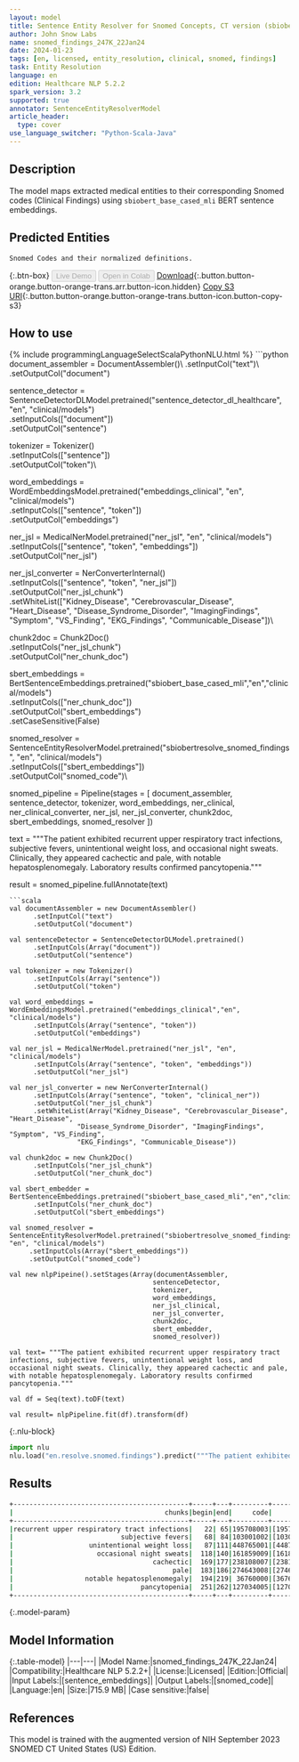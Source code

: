 ```yaml
---
layout: model
title: Sentence Entity Resolver for Snomed Concepts, CT version (sbiobert_base_cased_mli embeddings)
author: John Snow Labs
name: snomed_findings_247K_22Jan24
date: 2024-01-23
tags: [en, licensed, entity_resolution, clinical, snomed, findings]
task: Entity Resolution
language: en
edition: Healthcare NLP 5.2.2
spark_version: 3.2
supported: true
annotator: SentenceEntityResolverModel
article_header:
  type: cover
use_language_switcher: "Python-Scala-Java"
---
```


## Description

The model maps extracted medical entities to their corresponding Snomed codes (Clinical Findings) using `sbiobert_base_cased_mli` BERT sentence embeddings.

## Predicted Entities

`Snomed Codes and their normalized definitions.`

{:.btn-box}
<button class="button button-orange" disabled>Live Demo</button>
<button class="button button-orange" disabled>Open in Colab</button>
[Download](https://s3.amazonaws.com/auxdata.johnsnowlabs.com/clinical/models/snomed_findings_247K_22Jan24_en_5.2.2_3.2_1706020972833.zip){:.button.button-orange.button-orange-trans.arr.button-icon.hidden}
[Copy S3 URI](s3://auxdata.johnsnowlabs.com/clinical/models/snomed_findings_247K_22Jan24_en_5.2.2_3.2_1706020972833.zip){:.button.button-orange.button-orange-trans.button-icon.button-copy-s3}

## How to use



<div class="tabs-box" markdown="1">
{% include programmingLanguageSelectScalaPythonNLU.html %}
```python
document_assembler = DocumentAssembler()\
  .setInputCol("text")\
  .setOutputCol("document")

sentence_detector = SentenceDetectorDLModel.pretrained("sentence_detector_dl_healthcare", "en", "clinical/models")\
  .setInputCols(["document"])\
  .setOutputCol("sentence")

tokenizer = Tokenizer()\
  .setInputCols(["sentence"])\
  .setOutputCol("token")\

word_embeddings = WordEmbeddingsModel.pretrained("embeddings_clinical", "en", "clinical/models")\
  .setInputCols(["sentence", "token"])\
  .setOutputCol("embeddings")

ner_jsl = MedicalNerModel.pretrained("ner_jsl", "en", "clinical/models") \
  .setInputCols(["sentence", "token", "embeddings"]) \
  .setOutputCol("ner_jsl")

ner_jsl_converter = NerConverterInternal() \
  .setInputCols(["sentence", "token", "ner_jsl"]) \
  .setOutputCol("ner_jsl_chunk")\
  .setWhiteList(["Kidney_Disease", "Cerebrovascular_Disease", "Heart_Disease",
                 "Disease_Syndrome_Disorder", "ImagingFindings", "Symptom", "VS_Finding",
                 "EKG_Findings", "Communicable_Disease"])\

chunk2doc = Chunk2Doc()\
  .setInputCols("ner_jsl_chunk")\
  .setOutputCol("ner_chunk_doc")

sbert_embeddings = BertSentenceEmbeddings.pretrained("sbiobert_base_cased_mli","en","clinical/models")\
  .setInputCols(["ner_chunk_doc"])\
  .setOutputCol("sbert_embeddings")\
  .setCaseSensitive(False)

snomed_resolver = SentenceEntityResolverModel.pretrained("sbiobertresolve_snomed_findings", "en", "clinical/models") \
  .setInputCols(["sbert_embeddings"]) \
  .setOutputCol("snomed_code")\

snomed_pipeline = Pipeline(stages = [
    document_assembler,
    sentence_detector,
    tokenizer,
    word_embeddings,
    ner_clinical,
    ner_clinical_converter,
    ner_jsl,
    ner_jsl_converter,
    chunk2doc,
    sbert_embeddings,
    snomed_resolver
])

text = """The patient exhibited recurrent upper respiratory tract infections, subjective fevers, unintentional weight loss, and occasional night sweats. Clinically, they appeared cachectic and pale, with notable hepatosplenomegaly. Laboratory results confirmed pancytopenia."""

result = snomed_pipeline.fullAnnotate(text)
```
```scala
val documentAssembler = new DocumentAssembler()
      .setInputCol("text")
      .setOutputCol("document")

val sentenceDetector = SentenceDetectorDLModel.pretrained()
      .setInputCols(Array("document"))
      .setOutputCol("sentence")

val tokenizer = new Tokenizer() 
      .setInputCols(Array("sentence"))
      .setOutputCol("token")

val word_embeddings = WordEmbeddingsModel.pretrained("embeddings_clinical","en", "clinical/models")
      .setInputCols(Array("sentence", "token"))
      .setOutputCol("embeddings")

val ner_jsl = MedicalNerModel.pretrained("ner_jsl", "en", "clinical/models") 
      .setInputCols(Array("sentence", "token", "embeddings")) 
      .setOutputCol("ner_jsl")

val ner_jsl_converter = new NerConverterInternal() 
      .setInputCols(Array("sentence", "token", "clinical_ner")) 
      .setOutputCol("ner_jsl_chunk")
      .setWhiteList(Array("Kidney_Disease", "Cerebrovascular_Disease", "Heart_Disease",
                 "Disease_Syndrome_Disorder", "ImagingFindings", "Symptom", "VS_Finding",
                 "EKG_Findings", "Communicable_Disease"))

val chunk2doc = new Chunk2Doc() 
      .setInputCols("ner_jsl_chunk") 
      .setOutputCol("ner_chunk_doc")

val sbert_embedder = BertSentenceEmbeddings.pretrained("sbiobert_base_cased_mli","en","clinical/models")
      .setInputCols("ner_chunk_doc")
      .setOutputCol("sbert_embeddings")

val snomed_resolver = SentenceEntityResolverModel.pretrained("sbiobertresolve_snomed_findings_aux_concepts", "en", "clinical/models")
     .setInputCols(Array("sbert_embeddings"))
     .setOutputCol("snomed_code")

val new nlpPipeine().setStages(Array(documentAssembler,
                                    sentenceDetector,
                                    tokenizer,
                                    word_embeddings,
                                    ner_jsl_clinical,
                                    ner_jsl_converter,
                                    chunk2doc,
                                    sbert_embedder,
                                    snomed_resolver))

val text= """The patient exhibited recurrent upper respiratory tract infections, subjective fevers, unintentional weight loss, and occasional night sweats. Clinically, they appeared cachectic and pale, with notable hepatosplenomegaly. Laboratory results confirmed pancytopenia."""

val df = Seq(text).toDF(text) 

val result= nlpPipeline.fit(df).transform(df)
```

{:.nlu-block}
```python
import nlu
nlu.load("en.resolve.snomed.findings").predict("""The patient exhibited recurrent upper respiratory tract infections, subjective fevers, unintentional weight loss, and occasional night sweats. Clinically, they appeared cachectic and pale, with notable hepatosplenomegaly. Laboratory results confirmed pancytopenia.""")
```
</div>

## Results

```bash
+--------------------------------------------+-----+---+---------+--------------------------------------------------+--------------------------------------------------+--------------------------------------------------+
|                                      chunks|begin|end|     code|                                         all_codes|                                       resolutions|                                     all_distances|
+--------------------------------------------+-----+---+---------+--------------------------------------------------+--------------------------------------------------+--------------------------------------------------+
|recurrent upper respiratory tract infections|   22| 65|195708003|[195708003, 308130008, 195746005, 54150009, 783...|[recurrent upper respiratory tract infection, r...|[0.0073, 0.0664, 0.0664, 0.0694, 0.0712, 0.0737...|
|                           subjective fevers|   68| 84|103001002|[103001002, 248425001, 186694006, 77957000, 271...|[feeling feverish (finding), feels feverish, sw...|[0.0494, 0.0514, 0.0535, 0.0552, 0.0661, 0.0674...|
|                   unintentional weight loss|   87|111|448765001|[448765001, 422868009, 699205002, 416528001, 16...|[unintentional weight loss, unexplained weight ...|[0.0000, 0.0400, 0.0472, 0.0564, 0.0666, 0.0666...|
|                     occasional night sweats|  118|140|161859009|[161859009, 42984000, 139115006, 423052008, 672...|[night sweats, night sweats, night sweats, freq...|[0.0480, 0.0480, 0.0480, 0.1043, 0.1100, 0.1256...|
|                                   cachectic|  169|177|238108007|[238108007, 28928000, 74633007, 422003001, 2845...|[cachectic, cachexia, aids with cachexia, cache...|[0.0000, 0.0619, 0.0651, 0.0965, 0.0961, 0.0986...|
|                                        pale|  183|186|274643008|[274643008, 139121005, 161865009, 398979000, 16...|[pale, pale color, pale color, pale complexion,...|[0.0000, 0.0733, 0.0733, 0.0812, 0.0812, 0.0892...|
|                  notable hepatosplenomegaly|  194|219| 36760000|[36760000, 19058002, 80378000, 16294009, 469330...|[hepatosplenomegaly, congestive splenomegaly, n...|[0.0225, 0.0835, 0.0857, 0.0875, 0.0928, 0.0959...|
|                                pancytopenia|  251|262|127034005|[127034005, 736024007, 191249008, 5876000, 1249...|[pancytopenia, drug induced pancytopenia, pancy...|[0.0000, 0.0407, 0.0425, 0.0425, 0.0493, 0.0495...|
+--------------------------------------------+-----+---+---------+--------------------------------------------------+--------------------------------------------------+--------------------------------------------------+
```

{:.model-param}
## Model Information

{:.table-model}
|---|---|
|Model Name:|snomed_findings_247K_22Jan24|
|Compatibility:|Healthcare NLP 5.2.2+|
|License:|Licensed|
|Edition:|Official|
|Input Labels:|[sentence_embeddings]|
|Output Labels:|[snomed_code]|
|Language:|en|
|Size:|715.9 MB|
|Case sensitive:|false|

## References

This model is trained with the augmented version of NIH September 2023 SNOMED CT United States (US) Edition.